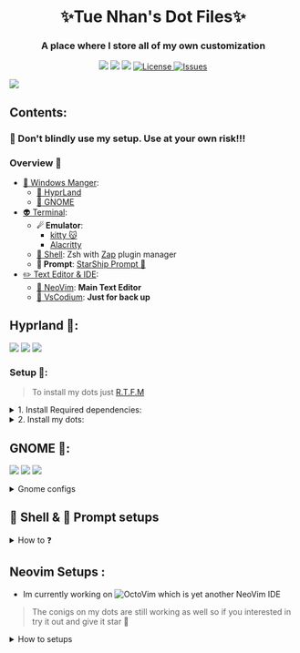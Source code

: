 <div align="center">
    <h1>✨Tue Nhan's Dot Files✨</h1>
    <h3>A place where I store all of my own customization </h3>
</div>

<div align="center">

![](https://img.shields.io/github/last-commit/iamverysimp1e/dots?&style=for-the-badge&color=C9CBFF&logoColor=D9E0EE&labelColor=302D41)
![](https://img.shields.io/github/stars/iamverysimp1e/dots?style=for-the-badge&logo=starship&color=8bd5ca&logoColor=D9E0EE&labelColor=302D41)
[![](https://img.shields.io/github/repo-size/iamverysimp1e/dots?color=%23DDB6F2&label=SIZE&logo=codesandbox&style=for-the-badge&logoColor=D9E0EE&labelColor=302D41)](https://github.com/iamverysimp1e/dots)
<a href="https://github.com/iamverysimp1e/dots/blob/main/LICENSE">
<img alt="License" src="https://img.shields.io/github/license/iamverysimp1e/dots?style=for-the-badge&logo=starship&color=ee999f&logoColor=D9E0EE&labelColor=302D41" />
</a>
<a href="https://github.com/iamverysimp1e/dots/issues">
<img alt="Issues" src="https://img.shields.io/github/issues/iamverysimp1e/dots?style=for-the-badge&logo=bilibili&color=F5E0DC&logoColor=D9E0EE&labelColor=302D41" />
</a>

</div>

![](https://raw.githubusercontent.com/iamverysimp1e/dots/main/ScreenShots/Combined.png)

## Contents:

### **👻 Don't blindly use my setup. Use at your own risk!!!**

### Overview 🎑

- [🌿 Windows Manger]():
  - [🍚 HyprLand](#hypr)
  - [🍙 GNOME](#gnome)
- [👽 Terminal]():
  - **☄ Emulator**:
    - [kitty 😽](https://sw.kovidgoyal.net/kitty/)
    - [Alacritty](https://alacritty.org/)
  - [🌌 Shell](#shell): Zsh with [Zap](https://www.zapzsh.org/) plugin manager
  - **🤖 Prompt**: [StarShip Prompt 🚀](https://starship.rs/guide/#%F0%9F%9A%80-installation)
- [✏️ Text Editor & IDE]():
  - [💫 NeoVim](#neovim): **Main Text Editor**
  - [🔱 VsCodium](#VsCodium): **Just for back up**

## Hyprland 🍚<a name = "hypr"></a>:

![](https://raw.githubusercontent.com/iamverysimp1e/dots/main/ScreenShots/HyprLand/Rice1.png)
![](https://raw.githubusercontent.com/iamverysimp1e/dots/main/ScreenShots/HyprLand/Rice2.png)
![](https://raw.githubusercontent.com/iamverysimp1e/dots/main/ScreenShots/HyprLand/Rice3.png)

### Setup 🔧:

> To install my dots just [R.T.F.M](https://en.wikipedia.org/wiki/RTFM)

<details><summary> 1. Install Required dependencies: </summary><blockquote>

⚠️ This setup instructions only provided for Arch Linux (and other Arch-based distributions)

- First of all, Install the newest [Hyprland](https://hyprland.org/) using this [guide](https://wiki.hyprland.org/Getting-Started/Installation/) depend on your Distro:

  ```zsh
  yay -S hyprland-git
  ```

- Base setups:

  - Install Rofi, Dunst, kitty terminal, swaybg, swaylock-fancy, swayidle, pamixer, light, Brillo:

  ```
  yay -S rofi dunst kitty swaybg swaylock-swaylock-fancy swayidle pamixer light brillo
  ```

    <details><summary> Eww bar version</summary><blockquote>

  ```
  yay -S bc blueberry bluez coreutlis dbus findutlis gawk gnunet jaq light networkmanager network-manager-applet pavucontrol playerctl procps ripgrep socat udev upower util-linux wget wireplumber wlogout eww-wayland
  ```

    </blockquote></details>

    <details><summary> Waybar version</summary><blockquote>

  ![](https://raw.githubusercontent.com/iamverysimp1e/dots/main/ScreenShots/HyprLand/archive/Rice1.png)
  ![](https://raw.githubusercontent.com/iamverysimp1e/dots/main/ScreenShots/HyprLand/archive/Rice2.png)
  ![](https://raw.githubusercontent.com/iamverysimp1e/dots/main/ScreenShots/HyprLand/archive/Rice3.png)
  ![](https://raw.githubusercontent.com/iamverysimp1e/dots/main/ScreenShots/HyprLand/archive/Rice4.png)

  - You just simply install waybar-hyprland package:

    ```
    yay -S waybar-hyprland
    ```

    </blockquote></details>

- Other Utilities:

  - For screenshots tools to be work you have to install grim, swappy, slurp:

    ```
    yay -S grim swappy slurp
    ```

  - Emoji icons selector
    ```
    yay -S rofi-emoji
    ```
    > Also see [must have apps](https://wiki.hyprland.org/Useful-Utilities/Must-have/) and [awesome-hyprland](https://github.com/hyprland-community/awesome-hyprland) for more.

- Also, if you want gtk applications to fits with my colorscheme on my dots, I recommend the [decay themes](https://github.com/decaycs/decay-gtk).
  To change the gtk themes I use nwg-look.
  > First, Install nwg-look
  ```
  yay -S nwg-look
  ```
  > Then, Install decay themes using the [this](https://github.com/decaycs/decay-gtk/#Installation) instruction.
  ```
  git clone --depth=1 https://github.com/decaycs/decay-gtk
  cd decay-gtk
  mkdir -p ~/.themes
  # Put any theme you want from the Themes folder into the created .themes folder
  cp -r ./Themes/<theme> ~/.themes
  ```
  > After that, launch nwg-look then choose the decay themes

</blockquote></details>

<details><summary>2. Install my dots:</summary><blockquote>

> Clone the repos

```zsh
git clone https://github.com/iamverysimp1e/dots
cd dots/configs
```

> Copy configs files

```zsh
cp -r waybar kitty hypr rofi dunst swaylock eww ~/.config
```

> Install a few font

Necessary Font:

- [JetBrains Mono Nerd Font](https://github.com/ryanoasis/nerd-fonts/releases/download/v2.2.2/JetBrainsMono.zip)

- [Material Design Icons](https://github.com/google/material-design-icons/tree/master/variablefont)

  > Note that install the [MaterialSymbolsOutlined](https://github.com/google/material-design-icons/raw/master/variablefont/MaterialSymbolsOutlined%5BFILL%2CGRAD%2Copsz%2Cwght%5D.ttf) and [this](https://github.com/google/material-design-icons/raw/master/variablefont/MaterialSymbolsOutlined%5BFILL%2CGRAD%2Copsz%2Cwght%5D.woff2) , **just to make sure**

- [Products Sans](https://github.com/iamverysimp1e/fonts/raw/master/product-sans.zip)

Optional Font:

- [NotoColorEmoji](https://github.com/googlefonts/noto-emoji/raw/main/fonts/NotoColorEmoji.ttf)
- [Codicon](https://github.com/microsoft/vscode-codicons/raw/main/dist/codicon.ttf)

> Or either way, check my [fonts](https://github.com/iamverysimp1e/fonts) repos where i store all of the programming fonts.

Once you download them and unpack them, place them into `~/.fonts` or `~/.local/share/fonts.`

Then run this command for your system to detect the newly installed fonts.

```
fc-cache -fv
```

Congratulations! You had installed this beautiful rice on your machine🍚
Log out your current desktop session and login to Hyprland:)

## Credits

Thanks to:

- [R/unixporn community](https://www.reddit.com/r/unixporn/)
- [Hyprland Development Discord server](https://discord.com/invite/hQ9XvMUjjr)
- [fufexan](https://github.com/fufexan/dotfiles) for the eww widgets :)

</blockquote></details>

## GNOME 🍙<a name = "gnome"></a>:

![](https://raw.githubusercontent.com/iamverysimp1e/dots/main/ScreenShots/Gnome_Rice/Rice1.png)
![](https://raw.githubusercontent.com/iamverysimp1e/dots/main/ScreenShots/Gnome_Rice/Rice2.png)
![](https://raw.githubusercontent.com/iamverysimp1e/dots/main/ScreenShots/Gnome_Rice/Rice3.png)

<details><summary> Gnome configs </summary><blockquote>

- GTK Themes: Based on [AestheticStuff by Rxyhn](https://github.com/rxyhn/AestheticStuff)

- GTK Icons:[Papirus icons ](https://www.gnome-look.org/p/1166289)

- [Mutter Rounded (Optional)](https://github.com/yilozt/mutter-rounded): Windows manager for GNOME (for blur windows effect)
- [Gnome Shell Extensions](https://extensions.gnome.org/):

  - [Aylur's Widget](https://extensions.gnome.org/extension/5338/aylurs-widgets/): Beautiful Plugins with customizable bar
  - [Blur My Shell](https://extensions.gnome.org/extension/3193/blur-my-shell/): Blur the gnome shell
  - [User Themes](https://extensions.gnome.org/extension/19/user-themes/): Load shell themes from user directories
  - [Color Picker](https://extensions.gnome.org/extension/3396/color-picker/): The simple color picker for gnome shell
  - [Compiz alike magic lamp effect](https://extensions.gnome.org/extension/3740/compiz-alike-magic-lamp-effect/): Magic lamp effect alike the macOS minimize effect
  - [Extension List](https://extensions.gnome.org/extension/3088/extension-list/): A Simple Gnome shell extension manager in the top panel
  - [Just Perfection](https://extensions.gnome.org/extension/3843/just-perfection/): SImple tweak tools to customize the gnome shell and disable some UI Features
  - [Open Weather](https://extensions.gnome.org/extension/750/openweather/): A simple weather app for gnome shell
  - [Sound Input & Output Device Chooser](https://extensions.gnome.org/extension/906/sound-output-device-chooser/):Shows a list of sound output and input devices (similar to gnome sound settings) in the status menu below the volume slider.
  - [Unite](https://extensions.gnome.org/extension/1287/unite/): Remove the title bars of the windows for the minimalist in windows
  - [Vitals](https://extensions.gnome.org/extension/1460/vitals/): A simple system monitor on the top bar
  - [gtk title bar](https://extensions.gnome.org/extension/1732/gtk-title-bar/):remove title bar for non-gtk apps with minimal inference
  - [Rounded Window Corners](https://extensions.gnome.org/extension/5237/rounded-window-corners/): Rounded corners for all windows

  - Bar (based on [smooth by Aylur Themes ](https://github.com/Aylur/dotfiles/tree/main/Smooth/gnome-shell)):

    **DISCLAIMER ⚠️: This bar color mod is still in progress and some color sections may not appear correctly if you want to contribute really grateful about that !**

    - Install all of the Extensions above then copy .themes to ~/.themes
    - Open Gnome tweaks -> Appearance -> Shell -> Choose Smooth

- Gnome tweaks (for apply themes and icons ) installation:

  ```fish
  sudo apt update && sudo apt upgrade
  sudo apt install gnome-tweaks
  ```

    </blockquote></details>
  </blockquote></details>

## 🌌 Shell & 🤖 Prompt setups <a name = "shell"></a>

<details><summary>How to ❓</summary><blockquote>
- First of all install zsh based on your Linux distributions:
    - For Arch Users:
    ```
    yay -S zsh
    ```
     - For other linux distributions install using ![this](https://github.com/ohmyzsh/ohmyzsh/wiki/Installing-ZSH) guide
- Then install ![ohmyzsh](https://github.com/ohmyzsh/ohmyzsh/wiki/Installing-ZSH) with ![Zap](https://www.zapzsh.org/) plugin manager 
    - For the prompt im currently using this awesome ![StarShip Prompt 🚀](https://starship.rs/guide/#%F0%9F%9A%80-installation) prompt 

- Also, if you want the terminal icon install **exa** using [this](https://the.exa.website/install) guide

- Install my prompt: 
    - Clone the repos and enter that: 
    ```zsh
    git clone https://github.com/iamverysimp1e/dots.git
    cd dots/configs/prompt
    ```
    - Copy necessary files: 
    ```zsh
    cp starship.toml ~/.config && cp .zshrc $HOME
    ```
    > Then relaunch your terminal then congratulations your beautiful prompt is ready 🥳
- Install the [nerd fonts](https://www.nerdfonts.com/font-downloads)
    - Download then extract it to `~/.fonts`
    - Then run this from the terminal 
    ```
    fc-cache -f -v 
    ```

</blockquote></details>

## Neovim Setups <a name = "neovim"></a>:
- Im currently working on ![OctoVim](https://github.com/OctoVim/OctoVim) which is yet another NeoVim IDE 
> The conigs on my dots are still working as well so if you interested in try it out and give it star 💫

<details><summary>How to setups</summary><blockquote>

- Setups:

```
├── init.lua
├── lua
│   └── user
│       ├── alpha.lua
│       ├── autocommands.lua
│       ├── autopairs.lua
│       ├── bufferline.lua
│       ├── cmp.lua
│       ├── colorizer.lua
│       ├── colorscheme.lua
│       ├── comment.lua
│       ├── gitsigns.lua
│       ├── impatient.lua
│       ├── indentline.lua
│       ├── keymaps.lua
│       ├── lsp
│       │   ├── configs.lua
│       │   ├── handlers.lua
│       │   ├── init.lua
│       │   ├── lspsaga.lua
│       │   ├── null-ls.lua
│       │   └── settings
│       │       ├── jsonls.lua
│       │       ├── pyright.lua
│       │       ├── sumneko_lua.lua
│       │       └── tsserver.lua
│       ├── lualine.lua
│       ├── nvim-transparent.lua
│       ├── nvim-tree.lua
│       ├── options.lua
│       ├── plugins.lua
│       ├── project.lua
│       ├── syntax.lua
│       ├── telescope.lua
│       ├── toggleterm.lua
│       ├── treesitter.lua
│       ├── truezen.lua
│       ├── whichkey.lua
│       └── winbar.lua
└── plugin
    └── packer_compiled.lua
```

<details><summary>1. Install NeoVim</summary><blockquote>
I recommend the NeoVim Nightly Version, my NeoVim configs also work with the Release version but there're some error while installations.

- On Arch:

  > Assume that your package manager is yay

  ```
  yay -S nvim-nightly
  # or
  yay -S neovim-git
  ```

- On Ubuntu

```
sudo add-apt-repository ppa:neovim-ppa/unstable
sudo apt update && sudo apt upgrade
sudo apt install neovim
```

</blockquote></details>

<details><summary>2. Install required dependencies </summary><blockquote>
- You probably notice you don't have support for copy and paste also that python and node haven't been setup
  
  - If you on X11 install xsel and xclip

    - On Ubuntu:
    ```
    sudo apt install xsel xclip
    ```

    - On Arch:
    ```
    sudo pacman -S xsel xclip
    ```

- But if you on Wayland like me, install wlcopy & wl-clipboard

  - On Arch:

  ```
  sudo pacman -S wlcopy wl-clipboard
  ```

  - On Ubuntu:

  ```
  sudo apt install wlcopy wl-clipboard
  ```

- Next we need to install python support (Node is optional)
  - Neovim python support:
  ```
  pip install pynvim
  # or
  pip3 install pynvim
  ```
  - Neovim Node support
  ```
  npm i -g neovim
  ```
- Other dependencies for formatting & finding text:):

  - Prettier

  ```bash
  npm install -g prettier
  ```

  - Black (Python formatter)

  ```bash
  pip install black
  ```

  - Ripgrep

  ```
  paru -S ripgrep
  ```

- On Fedora you have to install c++ and lstdc++ :

```bash
sudo dnf install g++
#and
sudo yum install glibc-static libstdc++-static -y;
```

- On windows you have to install
  - [gcc]():
    ```bash
    sccop install gcc
    ```
  - [Zig]()
    ```bash
    scoop install zig
    ```

</details>
</blockquote></details>
